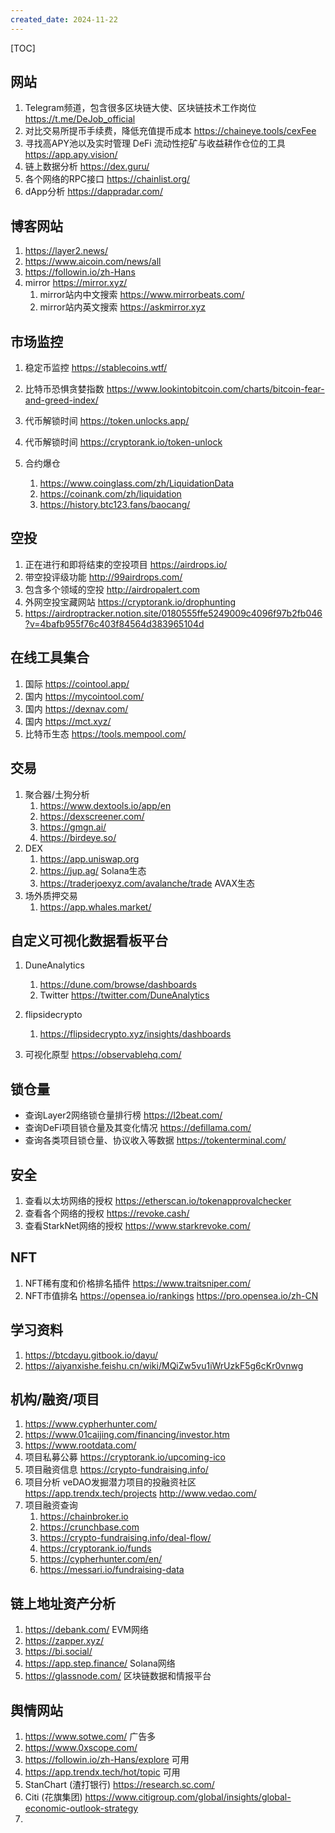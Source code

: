 ```yaml
---
created_date: 2024-11-22
---
```


[TOC]

## 网站

1. Telegram频道，包含很多区块链大使、区块链技术工作岗位 https://t.me/DeJob_official
2. 对比交易所提币手续费，降低充值提币成本 https://chaineye.tools/cexFee
3. 寻找高APY池以及实时管理 DeFi 流动性挖矿与收益耕作仓位的工具 https://app.apy.vision/
4. 链上数据分析 https://dex.guru/
5. 各个网络的RPC接口 https://chainlist.org/
6. dApp分析 https://dappradar.com/

## 博客网站

1. https://layer2.news/
2. https://www.aicoin.com/news/all
3. https://followin.io/zh-Hans
4. mirror https://mirror.xyz/
   1. mirror站内中文搜索 https://www.mirrorbeats.com/
   2. mirror站内英文搜索 https://askmirror.xyz

## 市场监控

1. 稳定币监控 https://stablecoins.wtf/

2. 比特币恐惧贪婪指数 https://www.lookintobitcoin.com/charts/bitcoin-fear-and-greed-index/

3. 代币解锁时间 https://token.unlocks.app/

4. 代币解锁时间 https://cryptorank.io/token-unlock

5. 合约爆仓

   1. https://www.coinglass.com/zh/LiquidationData
   2. https://coinank.com/zh/liquidation
   3. https://history.btc123.fans/baocang/

## 空投

1. 正在进行和即将结束的空投项目 https://airdrops.io/
2. 带空投评级功能 http://99airdrops.com/
3. 包含多个领域的空投 http://airdropalert.com
4. 外网空投宝藏网站 https://cryptorank.io/drophunting
5. https://airdroptracker.notion.site/0180555ffe5249009c4096f97b2fb046?v=4bafb955f76c403f84564d383965104d

## 在线工具集合

1. 国际 https://cointool.app/
2. 国内 https://mycointool.com/
3. 国内 https://dexnav.com/
4. 国内 https://mct.xyz/
5. 比特币生态 https://tools.mempool.com/

## 交易

1. 聚合器/土狗分析
   1. https://www.dextools.io/app/en
   2. https://dexscreener.com/
   3. https://gmgn.ai/
   4. https://birdeye.so/
2. DEX
   1. https://app.uniswap.org
   2. https://jup.ag/ Solana生态
   3. https://traderjoexyz.com/avalanche/trade AVAX生态
3. 场外质押交易
   1. https://app.whales.market/

## 自定义可视化数据看板平台

1. DuneAnalytics

   1. https://dune.com/browse/dashboards
   2. Twitter https://twitter.com/DuneAnalytics

2. flipsidecrypto

   1. https://flipsidecrypto.xyz/insights/dashboards

3. 可视化原型 https://observablehq.com/

## 锁仓量

- 查询Layer2网络锁仓量排行榜 https://l2beat.com/
- 查询DeFi项目锁仓量及其变化情况 https://defillama.com/
- 查询各类项目锁仓量、协议收入等数据 https://tokenterminal.com/

## 安全

1. 查看以太坊网络的授权 https://etherscan.io/tokenapprovalchecker
2. 查看各个网络的授权 https://revoke.cash/
3. 查看StarkNet网络的授权 https://www.starkrevoke.com/

## NFT

1. NFT稀有度和价格排名插件 https://www.traitsniper.com/
2. NFT市值排名 https://opensea.io/rankings https://pro.opensea.io/zh-CN

## 学习资料

1. https://btcdayu.gitbook.io/dayu/
2. https://aiyanxishe.feishu.cn/wiki/MQiZw5vu1iWrUzkF5g6cKr0vnwg

## 机构/融资/项目

1. https://www.cypherhunter.com/
2. https://www.01caijing.com/financing/investor.htm
3. https://www.rootdata.com/
4. 项目私募公募 https://cryptorank.io/upcoming-ico
5. 项目融资信息 https://crypto-fundraising.info/
6. 项目分析 veDAO发掘潜力项目的投融资社区 https://app.trendx.tech/projects http://www.vedao.com/
7. 项目融资查询
   1. https://chainbroker.io
   2. https://crunchbase.com
   3. https://crypto-fundraising.info/deal-flow/
   4. https://cryptorank.io/funds
   5. https://cypherhunter.com/en/
   6. https://messari.io/fundraising-data

## 链上地址资产分析

1. https://debank.com/ EVM网络
2. https://zapper.xyz/
3. https://bi.social/
4. https://app.step.finance/ Solana网络
5. https://glassnode.com/  区块链数据和情报平台

## 舆情网站

1. https://www.sotwe.com/ 广告多
2. https://www.0xscope.com/
3. https://followin.io/zh-Hans/explore 可用
4. https://app.trendx.tech/hot/topic 可用
5. StanChart (渣打银行) https://research.sc.com/
6. Citi (花旗集团) https://www.citigroup.com/global/insights/global-economic-outlook-strategy
7. 


